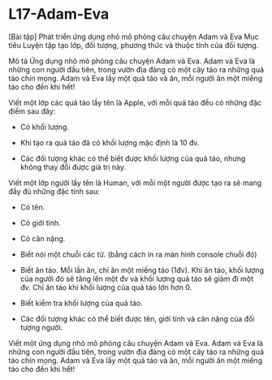 # L17-Adam-Eva

[Bài tập] Phát triển ứng dụng nhỏ mô phỏng câu chuyện Adam và Eva
Mục tiêu
Luyện tập tạo lớp, đối tượng, phương thức và thuộc tính của đối tượng.

Mô tả
Ứng dụng nhỏ mô phỏng câu chuyện Adam và Eva. Adam và Eva là những con người đầu tiên, trong vườn địa đàng có một cây táo ra những quả táo chín mọng. Adam và Eva lấy một quả táo và ăn, mỗi người ăn một miếng táo cho đến khi hết!



Viết một lớp các quả táo lấy tên là Apple, với mỗi quả táo đều có những đặc điểm sau đây:

+ Có khối lượng.

+ Khi tạo ra quả táo đã có khối lượng mặc định là 10 đv.

+ Các đối tượng khác có thể biết được khối lượng của quả táo, nhưng không thay đổi được giá trị này.



Viết một lớp người lấy tên là Human, với mỗi một người được tạo ra sẽ mang đầy đủ những đặc tính sau:

+ Có tên.

+ Có giới tính.

+ Có cân nặng.

+ Biết nói một chuỗi các từ. (bằng cách in ra màn hình console chuỗi đó)

+ Biết ăn táo. Mỗi lần ăn, chỉ ăn một miếng táo (1đv). Khi ăn táo, khối lượng của người đó sẽ tăng lên một đv và khối lượng quả táo sẽ giảm đi một đv. Chỉ ăn táo khi khối lượng của quả táo lớn hơn 0.

+ Biết kiểm tra khối lượng của quả táo.

+ Các đối tượng khác có thể biết được tên, giới tính và cân nặng của đối tượng người.



Viết một ứng dụng nhỏ mô phỏng câu chuyện Adam và Eva. Adam và Eva là những con người đầu tiên, trong vườn địa đàng có một cây táo ra những quả táo chín mọng. Adam và Eva lấy một quả táo và ăn, mỗi người ăn một miếng táo cho đến khi hết!
